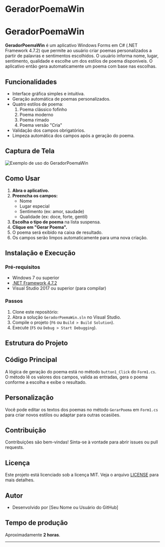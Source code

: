 # GeradorPoemaWin
# GeradorPoemaWin

**GeradorPoemaWin** é um aplicativo Windows Forms em C# (.NET Framework 4.7.2) que permite ao usuário criar poemas personalizados a partir de palavras e sentimentos escolhidos. O usuário informa nome, lugar, sentimento, qualidade e escolhe um dos estilos de poema disponíveis. O aplicativo então gera automaticamente um poema com base nas escolhas.

## Funcionalidades

- Interface gráfica simples e intuitiva.
- Geração automática de poemas personalizados.
- Quatro estilos de poema:
  1. Poema clássico fofinho
  2. Poema moderno
  3. Poema rimado
  4. Poema versão "Cria"
- Validação dos campos obrigatórios.
- Limpeza automática dos campos após a geração do poema.

## Captura de Tela

![Exemplo de uso do GeradorPoemaWin](docs/screenshot.png) <!-- Adicione uma imagem se desejar -->

## Como Usar

1. **Abra o aplicativo.**
2. **Preencha os campos:**
   - Nome
   - Lugar especial
   - Sentimento (ex: amor, saudade)
   - Qualidade (ex: doce, forte, gentil)
3. **Escolha o tipo de poema** na lista suspensa.
4. **Clique em "Gerar Poema".**
5. O poema será exibido na caixa de resultado.
6. Os campos serão limpos automaticamente para uma nova criação.

## Instalação e Execução

### Pré-requisitos

- Windows 7 ou superior
- [.NET Framework 4.7.2](https://dotnet.microsoft.com/download/dotnet-framework/net472)
- Visual Studio 2017 ou superior (para compilar)

### Passos

1. Clone este repositório:
2. Abra a solução `GeradorPoemaWin.sln` no Visual Studio.
3. Compile o projeto (`F6` ou `Build > Build Solution`).
4. Execute (`F5` ou `Debug > Start Debugging`).

## Estrutura do Projeto

## Código Principal

A lógica de geração do poema está no método `button1_Click` do `Form1.cs`. O método lê os valores dos campos, valida as entradas, gera o poema conforme a escolha e exibe o resultado.


## Personalização

Você pode editar os textos dos poemas no método `GerarPoema` em `Form1.cs` para criar novos estilos ou adaptar para outras ocasiões.

## Contribuição

Contribuições são bem-vindas! Sinta-se à vontade para abrir issues ou pull requests.

## Licença

Este projeto está licenciado sob a licença MIT. Veja o arquivo [LICENSE](LICENSE) para mais detalhes.

## Autor

- Desenvolvido por [Seu Nome ou Usuário do GitHub]

## Tempo de produção

Aproximadamente **2 horas**.

---
